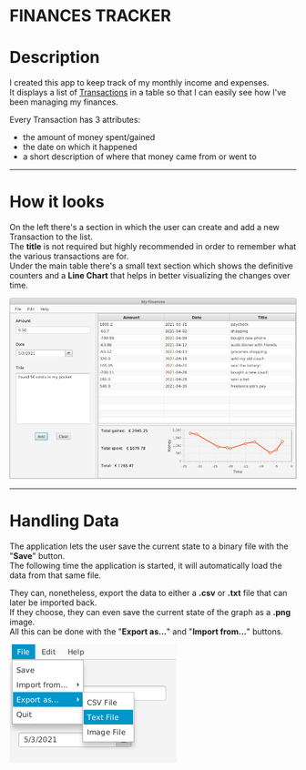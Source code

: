 # FINANCES TRACKER

# Description

I created this app to keep track of my monthly income and expenses.<br>
It displays a list of [Transactions](src/main/java/resources/Transaction.java) in a table so that I can easily see how I've been managing my finances.

Every Transaction has 3 attributes:
+ the amount of money spent/gained
+ the date on which it happened
+ a short description of where that money came from or went to

-----

# How it looks

On the left there's a section in which the user can create and add a new Transaction to the list.<br>
The **title** is not required but highly recommended in order to remember what the various transactions are for.<br>
Under the main table there's a small text section which shows the definitive counters and a **Line Chart** that helps in
better visualizing the changes over time.

![alt text](https://github.com/marcoplaitano/images/blob/main/finances_demo.png "App screenshot")

-----

# Handling Data

The application lets the user save the current state to a binary file with the "**Save**" button.<br>
The following time the application is started, it will automatically load the data from that same file.

They can, nonetheless, export the data to either a **.csv** or **.txt** file that can later be imported back.<br>
If they choose, they can even save the current state of the graph as a **.png** image.<br>
All this can be done with the "**Export as...**" and "**Import from...**" buttons.

![alt text](https://github.com/marcoplaitano/images/blob/main/finances_demo_export.png "Export data demo")

